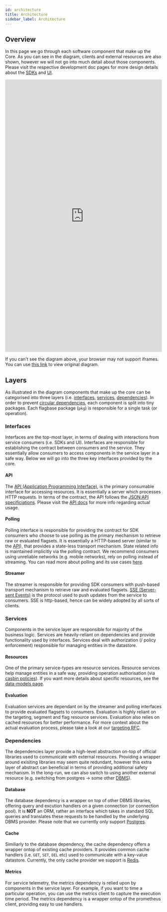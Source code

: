 ```yaml
---
id: architecture
title: Architecture
sidebar_label: Architecture
---
```


## Overview
In this page we go through each software component that make up the Core. As you can see in the diagram, clients and external resources are also shown, however we will not go into much detail about those components. Please visit the respective development doc pages for more design details about the [SDKs](/dev/sdk/getting-started) and [UI](/dev/ui/getting-started).

<iframe frameborder="0" width="100%" height="873px" src="https://viewer.diagrams.net/?highlight=0000ff&edit=_blank&layers=1&nav=1&title=flagbase-core-architecture#Uhttps%3A%2F%2Fdrive.google.com%2Fuc%3Fid%3D14BTVmGaUp5bWzauk8r9z2LC9TOH71bad%26export%3Ddownload"></iframe>

If you can't see the diagram above, your browser may not support iframes. You can use [this link](https://viewer.diagrams.net/?highlight=0000ff&edit=_blank&layers=1&nav=1&title=flagbase-core-architecture#Uhttps%3A%2F%2Fdrive.google.com%2Fuc%3Fid%3D14BTVmGaUp5bWzauk8r9z2LC9TOH71bad%26export%3Ddownload) to view original diagram.


## Layers
As illustrated in the diagram components that make up the core can be categorised into three layers (i.e. [interfaces](#interfaces), [services](#services), [dependencies](#dependencies)). In order to prevent [circular dependencies](https://en.wikipedia.org/wiki/Circular_dependency), each component is split into tiny packages. Each flagbase package (`pkg`) is responsible for a single task (or operation).

### Interfaces
Interfaces are the top-most layer, in terms of dealing with interactions from service consumers (i.e. SDKs and UI). Interfaces are responsible for establishing the contract between consumers and the service. They essentially allow consumers to access components in the service layer in a safe way. Below we will go into the three key interfaces provided by the core.

#### API

The [API (Application Programming Interface)](https://en.wikipedia.org/wiki/API), is the primary consumable interface for accessing resources. It is essentially a server which processes HTTP requests. In terms of the contract, the API follows the [JSON:API specificiations](https://jsonapi.org/format/). Please visit the [API docs](/docs/api) for more info regarding actual usage.

#### Polling
Polling interface is responsible for providing the contract for SDK consumers who choose to use polling as the primary mechanism to retrieve raw or evaluated flagsets. It is essentially a HTTP-based server (similar to the [API](#api)), that provides a state-less transport mechanism. State related info is maintained implicitly via the polling contract. We recommend consumers using unreliable networks (e.g. mobile networks), rely on polling instead of streaming. You can read more about polling and its use cases [here](https://javascript.info/long-polling).

#### Streamer
The streamer is responsible for providing SDK consumers with push-based transport mechanism to retrieve raw and evaluated flagsets. [SSE (Server-sent Events)](https://en.wikipedia.org/wiki/Server-sent_events) is the protocol used to push updates from the service to consumers. SSE is http-based, hence can be widely adopted by all sorts of clients.

### Services
Components in the service layer are responsible for majority of the business logic. Services are heavily-reliant on dependencies and provide functionality used by interfaces. Services deal with authorization (/ policy enforcement) responsible for managing entities in the datastore.

#### Resources
One of the primary service-types are resource services. Resource services help manage entities in a safe way, providing operation authorisation (via [casbin policies](https://casbin.org/)). If you want more details about specific resources, see the [data-models page](/dev/core/data-models#resources).

#### Evaluation
Evaluation services are dependant on by the streamer and polling interfaces to provide evaluated flagsets to consumers. Evaluation is highly reliant on the targeting, segment and flag resource services. Evaluation also relies on cached resources for better performance. For more context about the actual evaluation process, please take a look at our [targeting RFC](https://flagbase.atlassian.net/wiki/spaces/OSS/pages/556367945/RFC+-+Targeting).

### Dependencies
The dependencies layer provide a high-level abstraction on-top of official libraries used to communicate with external resources. Providing a wrapper around exisiting libraries may seem quite redundant, however this extra layer of abstract can beneficial in terms of providing additional safety mechanism. In the long-run, we can also switch to using another external resource (e.g. switching from postgres -> some other [DBMS](https://en.wikipedia.org/wiki/Database)).

#### Database
The database dependency is a wrapper on top of other DBMS libraries, offering query and excution handlers on a given connection (or connection pool). It is **NOT** an ORM, rather an interface which takes in standard SQL queries and translates these requests to be handled by the underlying DBMS provider. Please note that we currently only support [Postgres](https://www.postgresql.org/).

#### Cache
Similiarly to the database dependency, the cache dependency offers a wrapper ontop of existing cache providers. It provides common cache handlers (i.e. `GET`, `SET`, `DEL` etc) used to communicate with a key-value datastore. Currently, the only cache provider we support is [Redis](https://redis.io/).

#### Metrics
For service telemetry, the metrics dependency is relied upon by components in the service layer. For example, if you want to time a particular operation, you can use the metrics client to capture the execution time period. The metrics dependency is a wrapper ontop of the prometheus client, providing easy to use handlers.

